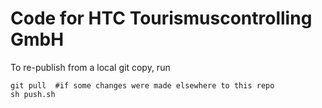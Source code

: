 # Code for HTC Tourismuscontrolling GmbH

To re-publish from a local git copy, run
```
git pull  #if some changes were made elsewhere to this repo
sh push.sh
```
